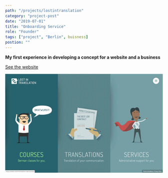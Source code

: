 ```yaml
---
path: "/projects/lostintranslation"
category: "project-post"
date: "2019-07-01"
title: "Onboarding Service"
role: "Founder"
tags: ["project", "Berlin", buisness]
postion: ""
---
```


**My first experience in developing a concept for a website and a business**

[See the website](https://www.lostintranslation.de)

![Website](./lostintranslation-screenshots.gif)